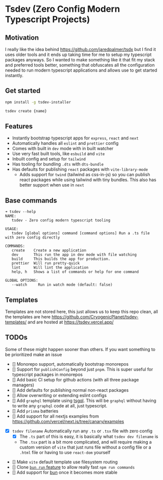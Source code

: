 # Tsdev (Zero Config Modern Typescript Projects)


## Motivation

I really like the idea behind https://github.com/jaredpalmer/tsdx but I find it uses older tools and it ends up taking time for me to setup my typescript packages anyways. So I wanted to make something like it that fit my stack and preferred tools better, something that obfuscates all the configuration needed to run modern typescript applications and allows use to get started instantly.


## Get started

```bash
npm install -g tsdev-installer

tsdev create {name}
```


## Features

- Instantly bootstrap typescript apps for `express`, `react` and `next`
- Automatically handles all `eslint` and `prettier` config
- Comes with built in `dev` mode with in built watcher
- Use very fast built tools, like `esbuild` and `vite`
- Inbuilt config and setup for `tailwind`
- Has tooling for bundling `.dts` with `dts-bundle`
- Has defaults for publishing `react` packages with `vite-library-mode`
    - Adds support for `twind` (tailwind as css-in-js) so you can publish react packages while using tailwind with tiny bundles. This also has better support when use in `next`


## Base commands


```
➜ tsdev --help
NAME:
   tsdev - Zero config modern typescript tooling

USAGE:
   tsdev [global options] command [command options] Run a .ts file with zero config directly

COMMANDS:
   create    Create a new application
   dev       This run the app in dev mode with file watching
   build     This builds the app for production.
   prettier  Will run pretty-quick
   lint      Will lint the application
   help, h   Shows a list of commands or help for one command

GLOBAL OPTIONS:
   --watch     Run in watch mode (default: false)
```

## Templates

Templates are not stored here, this just allows us to keep this repo clean, all the templates are here https://github.com/CryogenicPlanet/tsdev-templates/ and are hosted at https://tsdev.vercel.app/

## TODOs

Some of these might happen sooner than others. If you want something to be prioritized make an issue

- [] Monorepo support, automatically bootstrap monorepos
- [] Support for `publishConfig` beyond just `pnpm`. This is super useful for typescript packages in monorepos
- [] Add basic CI setup for github actions (with all three package managers)
- [] Add defaults for publishing normal non-react packages
- [] Allow overwriting or extending eslint configs
- [] Add `graphql` template using [tsgql](https://github.com/modfy/tsgql). This will be `graphql` without having to write any `graphql` code at all, just typescript.
- [] Add `prisma` batteries
- [] Add support for all nextjs examples from https://github.com/vercel/next.js/tree/canary/examples
- [x] `tsdev filename` Automatically run any `.ts` or `.tsx` file with zero config
    - [x] The `.ts` part of this is easy, it is basically what `tsdev dev filename` is
    - The `.tsx` part is a bit more complicated, and will require making a custom version of `vite` that just runs file without a config file or a `.html` file or having to use `react-dom` yourself
- [] Make `vite` default template use filesystem routing 
- [] Clone [`bun run` feature](https://twitter.com/jarredsumner/status/1454218996983623685?s=20) to allow really fast `npm run commands` 
- [] Add support for [bun](https://bun.sh) once it becomes more stable 